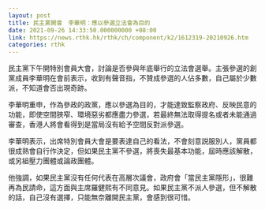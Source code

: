 ```yaml
---
layout: post
title: 民主黨開會　李華明：應以參選立法會為目的
date: 2021-09-26 14:33:50.000000000 +08:00
link: https://news.rthk.hk/rthk/ch/component/k2/1612319-20210926.htm
categories: rthk
---
```


民主黨下午開特別會員大會，討論是否參與年底舉行的立法會選舉。主張參選的創黨成員李華明在會前表示，收到有聲音指，不贊成參選的人佔多數，自己屬於少數派，不知道會否出現奇跡。

李華明重申，作為參政的政黨，應以參選為目的，才能達致監察政府、反映民意的功能，即使空間狹窄、環境惡劣都應盡力參選，若最終無法取得提名或者未能通過審查，香港人將會看得到是當局沒有給予空間反對派參選。

李華明表示，出席特別會員大會是要表達自己的看法，不會刻意説服別人，黨員都很成熟會自行作決定，但如果民主黨不參選，將喪失最基本功能，屆時應該解散，或另組壓力團體或論政團體。

他強調，如果民主黨沒有任何代表在高層次議會，政府會「當民主黨隱形」，很難再為民請命，這方面與主席羅健熙有不同意見。如果民主黨不派人參選，但不解散的話，自己沒有選擇，只能無奈離開民主黨，會感到很可惜。
